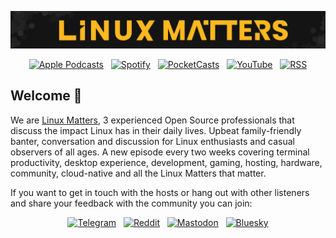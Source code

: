 <p align="center">
  <a href="https://linuxmatters.sh`" target="_blank"><img src="https://raw.githubusercontent.com/linuxmatters/.github/main/.github/banner.png"></a>
</p>
<p align="center">
  &nbsp;<a href="https://podcasts.apple.com/us/podcast/linux-matters-podcast/id1682797246" target="_blank"><img alt="Apple Podcasts" src="https://img.shields.io/badge/Apple_Podcasts-7224D8?style=for-the-badge&logo=applepodcasts&logoColor=%23ffffff"></a>&nbsp;
  &nbsp;<a href="https://open.spotify.com/show/388W00MbvHGI69accqEHQK" target="_blank"><img alt="Spotify" src="https://img.shields.io/badge/Spotify-1ED760?style=for-the-badge&logo=spotify&logoColor=%23ffffff"></a>&nbsp;
  &nbsp;<a href="https://pca.st/zrq8sm5r" target="_blank"><img alt="PocketCasts" src="https://img.shields.io/badge/Pocketcasts-F43E37?style=for-the-badge&logo=pocketcasts&logoColor=%23ffffff"></a>&nbsp;
  &nbsp;<a href="https://youtube.com/@Linux-Matters" target="_blank"><img alt="YouTube" src="https://img.shields.io/badge/Youtube-FF0033?style=for-the-badge&logo=youtube&logoColor=%23ffffff"></a>&nbsp;
  &nbsp;<a href="https://linuxmatters.sh/episode/index.xml" target="_blank"><img alt="RSS" src="https://img.shields.io/badge/RSS-FFA500?style=for-the-badge&logo=rss&logoColor=%23ffffff"></a>&nbsp;
</p>

## Welcome 👋

We are [Linux Matters](https://linuxmatters.sh), 3 experienced Open Source professionals that discuss the impact Linux has in their daily lives.
Upbeat family-friendly banter, conversation and discussion for Linux enthusiasts and casual observers of all ages.
A new episode every two weeks covering terminal productivity, desktop experience, development, gaming, hosting, hardware, community, cloud-native and all the Linux Matters that matter.

If you want to get in touch with the hosts or hang out with other listeners and share your feedback with the community you can join:

<p align="center">
  &nbsp;<a href="https://t.me/joinchat/Plfd07auVLayNLBD" target="_blank"><img alt="Telegram" src="https://img.shields.io/badge/Telegram-1D98DC?style=for-the-badge&logo=telegram&logoColor=%23ffffff"></a>&nbsp;
  &nbsp;<a href="https://www.reddit.com/r/LinuxMatters/" target="_blank"><img alt="Reddit" src="https://img.shields.io/badge/Reddit-F94300?style=for-the-badge&logo=reddit&logoColor=%23ffffff"></a>&nbsp;
  &nbsp;<a href="https://ubuntu.social/@linuxmatters" target="_blank"><img alt="Mastodon" src="https://img.shields.io/badge/Mastodon-6468fa?style=for-the-badge&logo=mastodon&logoColor=%23ffffff"></a>&nbsp;
  &nbsp;<a href="https://bsky.app/profile/linuxmatters.sh" target="_blank"><img alt="Bluesky" src="https://img.shields.io/badge/Bluesky-0772D8?style=for-the-badge&logo=bluesky&logoColor=%23ffffff"></a>&nbsp;
</p>
